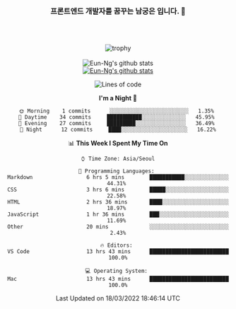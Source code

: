 <div align="center">

### 프론트엔드 개발자를 꿈꾸는 남궁은 입니다. 👋
 
<br />
<br />
 
![trophy](https://github-profile-trophy.vercel.app/?username=Eun-Ng)
<br />
<br />
![Eun-Ng's github stats](https://github-readme-stats.vercel.app/api?username=Eun-Ng&show_icons=true)
<br />
[![Eun-Ng's github stats](https://github-readme-stats.vercel.app/api/top-langs/?username=Eun-Ng&show_icons=true&hide_border=true&title_color=004386&icon_color=004386&layout=compact)](https://github.com/Eun-Ng)
<br />

<!--START_SECTION:waka-->
![Lines of code](https://img.shields.io/badge/From%20Hello%20World%20I%27ve%20Written-65%20lines%20of%20code-blue)

**I'm a Night 🦉** 

```text
🌞 Morning    1 commits      ░░░░░░░░░░░░░░░░░░░░░░░░░   1.35% 
🌆 Daytime    34 commits     ███████████░░░░░░░░░░░░░░   45.95% 
🌃 Evening    27 commits     █████████░░░░░░░░░░░░░░░░   36.49% 
🌙 Night      12 commits     ████░░░░░░░░░░░░░░░░░░░░░   16.22%

```


📊 **This Week I Spent My Time On** 

```text
⌚︎ Time Zone: Asia/Seoul

💬 Programming Languages: 
Markdown                 6 hrs 5 mins        ███████████░░░░░░░░░░░░░░   44.31% 
CSS                      3 hrs 6 mins        █████░░░░░░░░░░░░░░░░░░░░   22.58% 
HTML                     2 hrs 36 mins       ████░░░░░░░░░░░░░░░░░░░░░   18.97% 
JavaScript               1 hr 36 mins        ███░░░░░░░░░░░░░░░░░░░░░░   11.69% 
Other                    20 mins             ░░░░░░░░░░░░░░░░░░░░░░░░░   2.43%

🔥 Editors: 
VS Code                  13 hrs 43 mins      █████████████████████████   100.0%

💻 Operating System: 
Mac                      13 hrs 43 mins      █████████████████████████   100.0%

```


 Last Updated on 18/03/2022 18:46:14 UTC
<!--END_SECTION:waka-->
 
</div>
